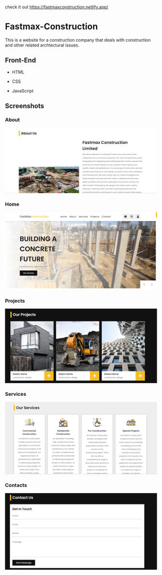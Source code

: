 check it out https://fastmaxconstruction.netlify.app/


# Fastmax-Construction

This is a website for a construction company that deals with construction and other related archtectural issues.


## Front-End 

- HTML

- CSS
- JavaScript


## Screenshots
### About

![App Screenshot](https://github.com/akuyaesekon/fastmax/blob/main/screenshorts/About.PNG?raw=true)

### Home
![App Screenshot](https://github.com/akuyaesekon/fastmax/blob/main/screenshorts/Home.PNG?raw=true)

### Projects
![App Screenshot](https://github.com/akuyaesekon/fastmax/blob/main/screenshorts/Projects.PNG?raw=true)


### Services
![App Screenshot](https://github.com/akuyaesekon/fastmax/blob/main/screenshorts/Services.PNG?raw=true)


### Contacts
![App Screenshot](https://github.com/akuyaesekon/fastmax/blob/main/screenshorts/Contacts.PNG?raw=true)



